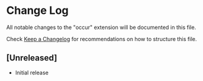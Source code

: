 # Change Log

All notable changes to the "occur" extension will be documented in this file.

Check [Keep a Changelog](http://keepachangelog.com/) for recommendations on how to structure this file.

## [Unreleased]

- Initial release